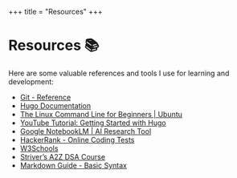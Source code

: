 +++
title = "Resources"
+++

# Resources 📚  

Here are some valuable references and tools I use for learning and development:  

- [Git - Reference](https://share.google/HxhX8FM7sKAbgmguA)  
- [Hugo Documentation](https://share.google/eJ3ep8M8iWuFpd1cs)  
- [The Linux Command Line for Beginners | Ubuntu](https://share.google/ECVJd8cNhIxaz6glF)  
- [YouTube Tutorial: Getting Started with Hugo](https://youtu.be/EWvNQjAaOHw?si=Fbtn8lLE3SxN--nk)  
- [Google NotebookLM | AI Research Tool](https://notebooklm.google/)  
- [HackerRank - Online Coding Tests](https://share.google/nXTY7plfQyV6iNnAr)  
- [W3Schools](https://www.w3schools.com/)  
- [Striver’s A2Z DSA Course](https://www.youtube.com/c/striver)  
- [Markdown Guide - Basic Syntax](https://www.markdownguide.org/basic-syntax)  
